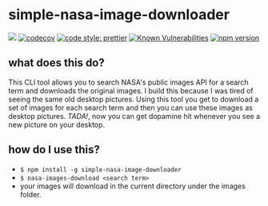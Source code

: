 # simple-nasa-image-downloader

![](https://github.com/michel-lacle/simple-nasa-image-downloader/workflows/build/badge.svg)
[![codecov](https://codecov.io/gh/michel-lacle/simple-nasa-image-downloader/branch/master/graph/badge.svg)](https://codecov.io/gh/michel-lacle/simple-nasa-image-downloader)
[![code style: prettier](https://img.shields.io/badge/code_style-prettier-ff69b4.svg?style=flat-square)](https://github.com/prettier/prettier)
[![Known Vulnerabilities](https://snyk.io/test/github/michel-lacle/simple-nasa-image-downloader/badge.svg?targetFile=package.json)](https://snyk.io/test/github/michel-lacle/simple-nasa-image-downloader?targetFile=package.json)
[![npm version](https://badge.fury.io/js/simple-nasa-image-downloader.svg)](https://badge.fury.io/js/simple-nasa-image-downloader)

## what does this do?

This CLI tool allows you to search NASA's public images API for a search term and downloads the original images. I build this because I was tired of seeing the same old desktop pictures. Using this tool you get to download a set of images for each search term and then you can use these images as desktop pictures. *TADA!*, now you can get dopamine hit whenever you see a new picture on your desktop.

## how do I use this?

* ````$ npm install -g simple-nasa-image-downloader````
* ````$ nasa-images-download <search term>````
* your images will download in the current directory under the images folder.
